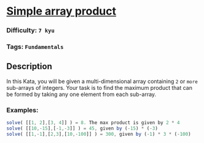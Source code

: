 # [Simple array product](https://www.codewars.com/kata/5d0365accfd09600130a00c9)

### Difficulty: `7 kyu`

### Tags: `Fundamentals` 

## Description

In this Kata, you will be given a multi-dimensional array containing `2` or `more` sub-arrays of integers. Your task is to find the maximum product that can be formed by taking any one element from each sub-array.

### Examples:

```js
solve( [[1, 2],[3, 4]] ) = 8. The max product is given by 2 * 4
solve( [[10,-15],[-1,-3]] ) = 45, given by (-15) * (-3)
solve( [[1,-1],[2,3],[10,-100]] ) = 300, given by (-1) * 3 * (-100)
```